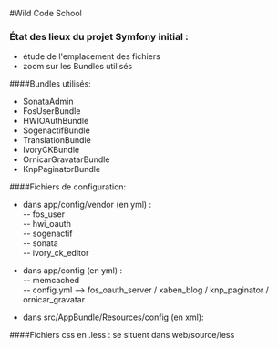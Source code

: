 #Wild Code School

### État des lieux du projet Symfony initial : 
- étude de l'emplacement des fichiers 
- zoom sur les Bundles utilisés

####Bundles utilisés:
- SonataAdmin 
- FosUserBundle 
- HWIOAuthBundle
- SogenactifBundle 
- TranslationBundle
- IvoryCKBundle
- OrnicarGravatarBundle
- KnpPaginatorBundle

####Fichiers de configuration:
- dans app/config/vendor (en yml) : <br>
 -- fos_user <br>
 -- hwi_oauth <br>
 -- sogenactif <br>
 -- sonata <br>
 -- ivory_ck_editor
 
- dans app/config (en yml) : <br>
 -- memcached <br>
 -- config.yml --> fos_oauth_server / xaben_blog / knp_paginator / ornicar_gravatar


- dans src/AppBundle/Resources/config (en xml): <br>
 
 ####Fichiers css en .less :
 se situent dans web/source/less
 


